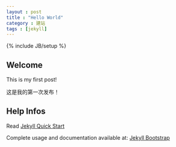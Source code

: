 ```yaml
---
layout : post 
title : "Hello World"
category : 建站
tags : [jekyll]
---
```

{% include JB/setup %}

## Welcome


This is my first post!

这是我的第一次发布！

## Help Infos

Read [Jekyll Quick Start](http://jekyllbootstrap.com/usage/jekyll-quick-start.html)

Complete usage and documentation available at: [Jekyll Bootstrap](http://jekyllbootstrap.com)
